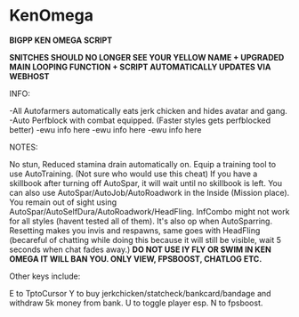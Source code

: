 # KenOmega
**BIGPP KEN OMEGA SCRIPT**

**SNITCHES SHOULD NO LONGER SEE YOUR YELLOW NAME + UPGRADED MAIN LOOPING FUNCTION + SCRIPT AUTOMATICALLY UPDATES VIA WEBHOST**

INFO:

-All Autofarmers automatically eats jerk chicken and hides avatar and gang.
-Auto Perfblock with combat equipped. (Faster styles gets perfblocked better)
-ewu info here
-ewu info here
-ewu info here

NOTES: 

No stun, Reduced stamina drain automatically on.
Equip a training tool to use AutoTraining. (Not sure who would use this cheat)
If you have a skillbook after turning off AutoSpar, it will wait until no skillbook is left.
You can also use AutoSpar/AutoJob/AutoRoadwork in the Inside (Mission place).
You remain out of sight using AutoSpar/AutoSelfDura/AutoRoadwork/HeadFling.
InfCombo might not work for all styles (havent tested all of them). It's also op when AutoSparring.
Resetting makes you invis and respawns, same goes with HeadFling (becareful of chatting while doing this because it will still be visible, wait 5 seconds when chat fades away.)
**DO NOT USE IY FLY OR SWIM IN KEN OMEGA IT WILL BAN YOU. ONLY VIEW, FPSBOOST, CHATLOG ETC.**

Other keys include: 

E to TptoCursor
Y to buy jerkchicken/statcheck/bankcard/bandage and withdraw 5k money from bank.
U to toggle player esp.
N to fpsboost.
